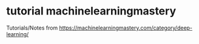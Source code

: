 # tutorial machinelearningmastery

Tutorials/Notes from https://machinelearningmastery.com/category/deep-learning/
